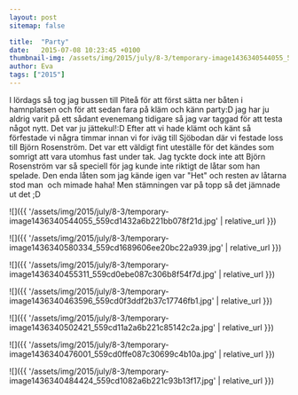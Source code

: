 ```yaml
---
layout: post
sitemap: false

title:  "Party"
date:   2015-07-08 10:23:45 +0100
thumbnail-img: /assets/img/2015/july/8-3/temporary-image1436340544055_559cd1432a6b221bb078f21d.jpg
author: Eva
tags: ["2015"]
---
```





I lördags så tog jag bussen till Piteå för att först sätta ner båten i hamnplatsen och för att sedan fara på kläm och känn party:D jag har ju aldrig varit på ett sådant evenemang tidigare så jag var taggad för att testa något nytt. Det var ju jättekul!:D Efter att vi hade klämt och känt så förfestade vi några timmar innan vi for iväg till Sjöbodan där vi festade loss till Björn Rosenström. Det var ett väldigt fint uteställe för det kändes som somrigt att vara utomhus fast under tak. Jag tyckte dock inte att Björn Rosenström var så speciell för jag kunde inte riktigt de låtar som han spelade. Den enda låten som jag kände igen var "Het" och resten av låtarna stod man  och mimade haha! Men stämningen var på topp så det jämnade ut det ;D

![]({{ '/assets/img/2015/july/8-3/temporary-image1436340544055_559cd1432a6b221bb078f21d.jpg'  | relative_url }})

![]({{ '/assets/img/2015/july/8-3/temporary-image1436340580334_559cd1689606ee20bc22a939.jpg'  | relative_url }})

![]({{ '/assets/img/2015/july/8-3/temporary-image1436340455311_559cd0ebe087c306b8f54f7d.jpg'  | relative_url }})

![]({{ '/assets/img/2015/july/8-3/temporary-image1436340463596_559cd0f3ddf2b37c17746fb1.jpg'  | relative_url }})

![]({{ '/assets/img/2015/july/8-3/temporary-image1436340502421_559cd11a2a6b221c85142c2a.jpg'  | relative_url }})

![]({{ '/assets/img/2015/july/8-3/temporary-image1436340476001_559cd0ffe087c30699c4b10a.jpg'  | relative_url }})

![]({{ '/assets/img/2015/july/8-3/temporary-image1436340484424_559cd1082a6b221c93b13f17.jpg'  | relative_url }})

